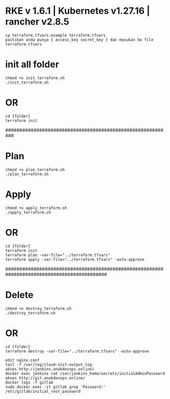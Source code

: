 # RKE v 1.6.1 | Kubernetes v1.27.16 | rancher v2.8.5

```
cp terraform.tfvars.example terraform.tfvars
pastikan anda punya { access_key secret_key } dan masukan ke file terraform.tfvars
```

# init all folder

```
chmod +x init_terraform.sh
./init_terraform.sh
```

# OR

```
cd {folder}
terraform init
```

###########################################################



# Plan

```
chmod +x plan_terraform.sh
./plan_terraform.sh
```

# Apply

```
chmod +x apply_terraform.sh
./apply_terraform.sh
```

# OR

```
cd {folder}
terraform init
terraform plan -var-file="../terraform.tfvars"
terraform apply -var-file="../terraform.tfvars" -auto-approve
```

############################################################################################

# Delete

```
chmod +x destroy_terraform.sh
./destroy_terraform.sh
```

# OR

```
cd {folder}
terraform destroy -var-file="../terraform.tfvars" -auto-approve
```


```
edit nginx.conf
tail -f /var/log/cloud-init-output.log
akses http://jenkins.anakdevops.online/
docker exec jenkins cat /var/jenkins_home/secrets/initialAdminPassword
akses http://git.anakdevops.online/
docker logs -f gitlab
sudo docker exec -it gitlab grep 'Password:' /etc/gitlab/initial_root_password
```